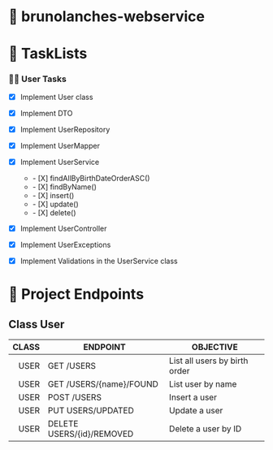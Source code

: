 # 🎯 brunolanches-webservice



# 📝 TaskLists

### 🧔🏻  User Tasks

- [X] Implement User class
- [X] Implement DTO
- [X] Implement UserRepository
- [X] Implement UserMapper
- [X] Implement UserService
      <ul>
    <li> - [X] findAllByBirthDateOrderASC()</li>
    <li> - [X] findByName()</li>
    <li> - [X] insert()</li>
    <li> - [X] update()</li>
    <li> - [X] delete()</li>
      </ul>
- [X] Implement UserController
- [X] Implement UserExceptions
- [X] Implement Validations in the UserService class




# 📌 Project Endpoints

## Class User

| CLASS 	| ENDPOINT                	| OBJECTIVE                       	|
|------:	|-------------------------	|---------------------------------	|
| USER  	| GET /USERS              	| List all users by birth order   	|
| USER  	| GET /USERS/{name}/FOUND 	| List user by name               	|
| USER  	| POST /USERS                 | Insert a user                   	|
| USER  	| PUT USERS/UPDATED           | Update a user                	|
| USER  	| DELETE USERS/{id}/REMOVED   | Delete a user by ID 	            | 

